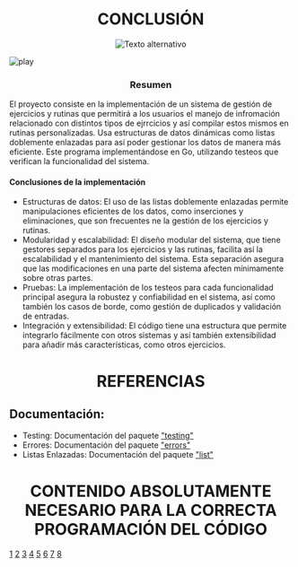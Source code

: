 <h1 align="center">CONCLUSIÓN</h1>

<p align="center">
  <img src="https://3fc4ed44-3fbc-419a-97a1-a29742511391.selcdn.net/coub_storage/coub/simple/cw_timeline_pic/1da1427f569/5e81901d95dfdb8e9941e/med_1610325676_image.jpg" alt="Texto alternativo">
</p>

<div id="video-play-button-container-3721493" class="video-play-button-container" data-video-id="3721493">
<img class="video-play-button hidden" src="/images/icons/icon_play.png" alt="play">
<div class="video-spinner-container hidden"></div>
</div>

<h3 align="center">Resumen</h2>

El proyecto consiste en la implementación de un sistema de gestión de ejercicios y rutinas que permitirá a los usuarios el manejo de infromación relacionado con distintos tipos de ejrrcicios y así compilar estos mismos en rutinas personalizadas. Usa estructuras de datos dinámicas como listas doblemente enlazadas para así poder gestionar los datos de manera más eficiente. Este programa implementándose en Go, utilizando testeos que verifican la funcionalidad del sistema.

<h4>Conclusiones de la implementación</h4>

- Estructuras de datos: El uso de las listas doblemente enlazadas permite manipulaciones eficientes de los datos, como inserciones y eliminaciones, que son frecuentes ne la gestión de los ejercicios y rutinas.
- Modularidad y escalabilidad: El diseño modular del sistema, que tiene gestores separados para los ejercicios y las rutinas, facilita así la escalabilidad y el mantenimiento del sistema. Esta separación asegura que las modificaciones en una parte del sistema afecten mínimamente sobre otras partes.
- Pruebas: La implementación de los testeos para cada funcionalidad principal asegura la robustez y confiabilidad en el sistema, así como también los casos de borde, como gestión de duplicados y validación de entradas.
- Integración y extensibilidad: El código tiene una estructura que permite integrarlo fácilmente con otros sistemas y así también extensibilidad para añadir más características, como otros ejercicios.

<h1 align="center">REFERENCIAS</h1>

## Documentación:
- Testing: Documentación del paquete ["testing"](https://pkg.go.dev/testing)
- Errores: Documentación del paquete ["errors"](https://pkg.go.dev/errors)
- Listas Enlazadas: Documentación del paquete ["list"](https://pkg.go.dev/github.com/untref-ayp2/data-structures@v0.10.1/list)

<h1 align="center">CONTENIDO ABSOLUTAMENTE NECESARIO PARA LA CORRECTA PROGRAMACIÓN DEL CÓDIGO</h1>

[1](https://www.youtube.com/watch?v=R6e1_IlvmQs)
[2](https://www.youtube.com/watch?v=cwyTleTL06Y)
[3](https://www.youtube.com/watch?v=jZB6io7G-no)
[4](https://www.youtube.com/watch?v=dQw4w9WgXcQ)
[5](https://www.youtube.com/watch?v=wwBW8_yRJLM)
[6](https://www.youtube.com/watch?v=_Nwn9ybsCRk)
[7](https://www.youtube.com/watch?v=1_0OOWfZZxw)
[8](https://www.youtube.com/watch?v=kbXQaP3Xoik)